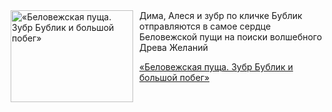 <!--2025-08-08 08:00:15-->
<div class="yb">
  <div class="rss kino_kino"><a href="https://www.kino-teatr.ru/video/52199/" title="«Беловежская пуща. Зубр Бублик и большой побег»"><img src="https://www.kino-teatr.ru/video/9/9/52199/poster.jpg" width="196" height="147" align="left" hspace="5" style="margin: 0px 10px 0px 5px" alt="«Беловежская пуща. Зубр Бублик и большой побег»"/></a>Дима, Алеся и зубр по кличке Бублик отправляются в самое сердце Беловежской пущи на поиски волшебного Древа Желаний <p class="titl"><a href="https://www.kino-teatr.ru/video/52199/">«Беловежская пуща. Зубр Бублик и большой побег»</a></p></div>
</div>

